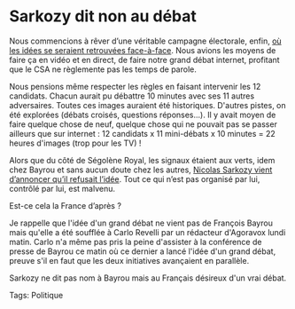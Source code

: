 # Sarkozy dit non au débat

Nous commencions à rêver d’une véritable campagne électorale, enfin, [où les idées se seraient retrouvées face-à-face](http://blog.tcrouzet.com/2007/04/03/un-debat-presidentiel-sur-internet/). Nous avions les moyens de faire ça en vidéo et en direct, de faire notre grand débat internet, profitant que le CSA ne règlemente pas les temps de parole.

Nous pensions même respecter les règles en faisant intervenir les 12 candidats. Chacun aurait pu débattre 10 minutes avec ses 11 autres adversaires. Toutes ces images auraient été historiques. D'autres pistes, on été explorées (débats croisés, questions réponses...). Il y avait moyen de faire quelque chose de neuf, quelque chose qui ne pouvait pas se passer ailleurs que sur internet : 12 candidats x 11 mini-débats x 10 minutes = 22 heures d'images (trop pour les TV) !

Alors que du côté de Ségolène Royal, les signaux étaient aux verts, idem chez Bayrou et sans aucun doute chez les autres, [Nicolas Sarkozy vient d’annoncer qu’il refusait l’idée](http://fr.news.yahoo.com/03042007/5/sarkozy-oppose-une-fin-de-non-recevoir-la-demande-de.html). Tout ce qui n’est pas organisé par lui, contrôlé par lui, est malvenu.

Est-ce cela la France d’après ?

Je rappelle que l'idée d'un grand débat ne vient pas de François Bayrou mais qu'elle a été soufflée à Carlo Revelli par un rédacteur d'Agoravox lundi matin. Carlo n'a même pas pris la peine d'assister à la conférence de presse de Bayrou ce matin où ce dernier a lancé l'idée d'un grand débat, preuve s'il en faut que les deux initiatives avançaient en parallèle.

 Sarkozy ne dit pas nom à Bayrou mais au Français désireux d'un vrai débat.

Tags: Politique